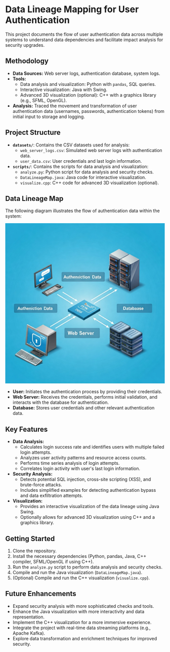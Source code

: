 # Data Lineage Mapping for User Authentication

This project documents the flow of user authentication data across multiple systems to understand data dependencies and facilitate impact analysis for security upgrades.

## Methodology

* **Data Sources:** Web server logs, authentication database, system logs.
* **Tools:** 
    *  Data analysis and visualization: Python with `pandas`, SQL queries.
    *  Interactive visualization: Java with Swing.
    *  Advanced 3D visualization (optional): C++ with a graphics library (e.g., SFML, OpenGL).
* **Analysis:** Traced the movement and transformation of user authentication data (usernames, passwords, authentication tokens) from initial input to storage and logging.

## Project Structure

* **`datasets/`**: Contains the CSV datasets used for analysis:
    * `web_server_logs.csv`: Simulated web server logs with authentication data.
    * `user_data.csv`: User credentials and last login information.
* **`scripts/`**: Contains the scripts for data analysis and visualization:
    * `analyze.py`: Python script for data analysis and security checks.
    * `DataLineageMap.java`: Java code for interactive visualization.
    * `visualize.cpp`: C++ code for advanced 3D visualization (optional).

## Data Lineage Map

The following diagram illustrates the flow of authentication data within the system:

![Data Lineage Map](./Data_Lineage_Map.jpeg)  

* **User:** Initiates the authentication process by providing their credentials.
* **Web Server:** Receives the credentials, performs initial validation, and interacts with the database for authentication.
* **Database:** Stores user credentials and other relevant authentication data.

## Key Features

* **Data Analysis:**
    * Calculates login success rate and identifies users with multiple failed login attempts.
    * Analyzes user activity patterns and resource access counts.
    * Performs time series analysis of login attempts.
    * Correlates login activity with user's last login information.
* **Security Analysis:**
    * Detects potential SQL injection, cross-site scripting (XSS), and brute-force attacks.
    * Includes simplified examples for detecting authentication bypass and data exfiltration attempts.
* **Visualization:**
    * Provides an interactive visualization of the data lineage using Java Swing.
    * Optionally allows for advanced 3D visualization using C++ and a graphics library.

## Getting Started

1. Clone the repository.
2. Install the necessary dependencies (Python, pandas, Java, C++ compiler, SFML/OpenGL if using C++).
3. Run the `analyze.py` script to perform data analysis and security checks.
4. Compile and run the Java visualization (`DataLineageMap.java`).
5. (Optional) Compile and run the C++ visualization (`visualize.cpp`).

## Future Enhancements

* Expand security analysis with more sophisticated checks and tools.
* Enhance the Java visualization with more interactivity and data representation.
* Implement the C++ visualization for a more immersive experience.
* Integrate the project with real-time data streaming platforms (e.g., Apache Kafka).
* Explore data transformation and enrichment techniques for improved security.
